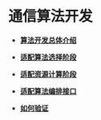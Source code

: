 # 通信算法开发 

-   **[算法开发总体介绍](算法开发总体介绍.md)**  

-   **[适配算法选择阶段](适配算法选择阶段.md)**  

-   **[适配资源计算阶段](适配资源计算阶段.md)**  

-   **[适配算法编排接口](适配算法编排接口.md)**  

-   **[如何验证](如何验证.md)**  


